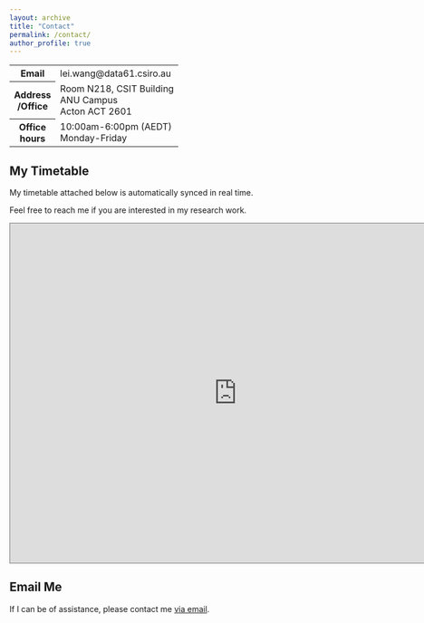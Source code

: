 ```yaml
---
layout: archive
title: "Contact"
permalink: /contact/
author_profile: true
---
```



<table style="width:100%">
  <tr>
    <th style="max-width:100%; white-space:nowrap;">Email</th>
    <td style="max-width:100%; white-space:nowrap;">lei.wang@data61.csiro.au</td>
  </tr>
  <tr>
    <th style="max-width:100%; white-space:nowrap;">Address <br> /Office</th>
    <td style="max-width:100%; white-space:nowrap;">Room N218, CSIT Building <br> ANU Campus <br> Acton ACT 2601</td>
  </tr>
  <tr>
    <th style="max-width:100%; white-space:nowrap;">Office <br> hours</th>
    <td style="max-width:100%; white-space:nowrap;">10:00am-6:00pm (AEDT) <br> Monday-Friday</td>
  </tr>
</table>

<h2>My Timetable</h2>

<!-- My working hours in the office are: 10:00am to 6:00pm (AEDT) from Monday to Friday.  -->

My timetable attached below is automatically synced in real time.

Feel free to reach me if you are interested in my research work.

<iframe src="https://calendar.google.com/calendar/embed?height=600&wkst=1&bgcolor=%23ffffff&ctz=Australia%2FSydney&showTitle=0&showNav=0&mode=WEEK&showPrint=0&showTabs=0&showCalendars=0&showTz=1&src=bGVpLndAYW51LmVkdS5hdQ&src=ZW4uYXVzdHJhbGlhbiNob2xpZGF5QGdyb3VwLnYuY2FsZW5kYXIuZ29vZ2xlLmNvbQ&color=%23039BE5&color=%230B8043" style="border:solid 1px #777" width="800" height="600" frameborder="0" scrolling="no"></iframe>

<!-- <p>&nbsp;</p> -->

<h2>Email Me</h2>


If I can be of assistance, please contact me [via email](mailto:lei.wang@data61.csiro.au).

